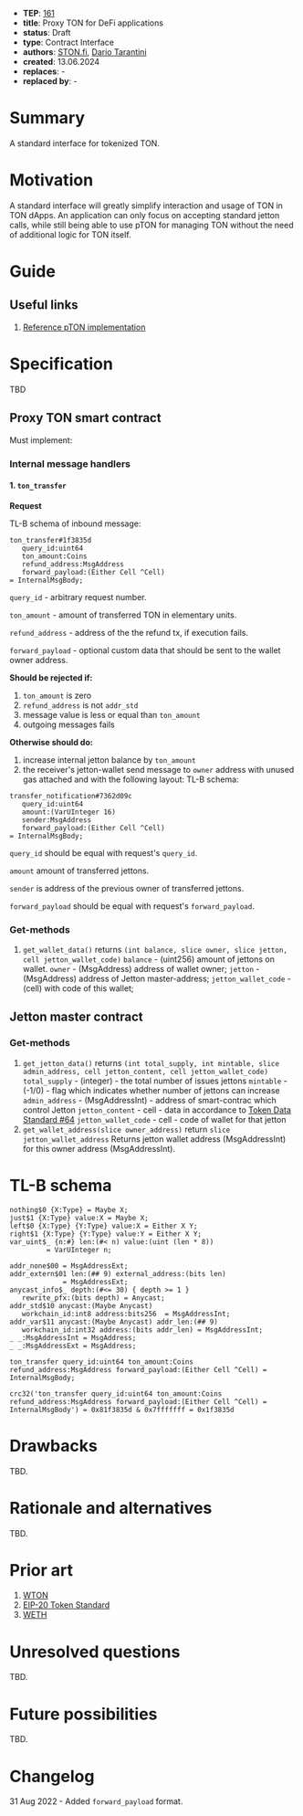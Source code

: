 - **TEP**: [161](https://github.com/ton-blockchain/TEPs/pull/161)
- **title**: Proxy TON for DeFi applications
- **status**: Draft
- **type**: Contract Interface
- **authors**: [STON.fi](https://ston.fi), [Dario Tarantini](https://github.com/dariotarantini)
- **created**: 13.06.2024
- **replaces**: -
- **replaced by**: -

# Summary

A standard interface for tokenized TON.

# Motivation

A standard interface will greatly simplify interaction and usage of TON in TON dApps. An application can only focus on accepting standard jetton calls, while still being able to use pTON for managing TON without the need of additional logic for TON itself. 

# Guide

## Useful links
1. [Reference pTON implementation](https://docs.ston.fi)

# Specification

TBD

## Proxy TON smart contract
Must implement:

### Internal message handlers
#### 1. `ton_transfer`
**Request**

TL-B schema of inbound message:

```
ton_transfer#1f3835d
   query_id:uint64 
   ton_amount:Coins 
   refund_address:MsgAddress 
   forward_payload:(Either Cell ^Cell) 
= InternalMsgBody;
```

`query_id` - arbitrary request number.

`ton_amount` - amount of transferred TON in elementary units.

`refund_address` - address of the the refund tx, if execution fails.

`forward_payload` - optional custom data that should be sent to the wallet owner address.

**Should be rejected if:**

1. `ton_amount` is zero
2. `refund_address` is not `addr_std`
3. message value is less or equal than `ton_amount`
4. outgoing messages fails

**Otherwise should do:**

1. increase internal jetton balance by `ton_amount`
2. the receiver's jetton-wallet send message to `owner` address with unused gas attached and with the following layout:
   TL-B schema:

```
transfer_notification#7362d09c 
   query_id:uint64 
   amount:(VarUInteger 16)
   sender:MsgAddress 
   forward_payload:(Either Cell ^Cell)
= InternalMsgBody;
```

`query_id` should be equal with request's `query_id`.

`amount` amount of transferred jettons.

`sender` is address of the previous owner of transferred jettons.

`forward_payload` should be equal with request's `forward_payload`.

### Get-methods
1. `get_wallet_data()` returns `(int balance, slice owner, slice jetton, cell jetton_wallet_code)`
   `balance` - (uint256) amount of jettons on wallet.
   `owner` - (MsgAddress) address of wallet owner;
   `jetton` - (MsgAddress) address of Jetton master-address;
   `jetton_wallet_code` - (cell) with code of this wallet;

## Jetton master contract
### Get-methods
1. `get_jetton_data()` returns `(int total_supply, int mintable, slice admin_address, cell jetton_content, cell jetton_wallet_code)`
   `total_supply` - (integer) - the total number of issues jettons
   `mintable` - (-1/0) - flag which indicates whether number of jettons can increase
   `admin_address` - (MsgAddressInt) - address of smart-contrac which control Jetton
   `jetton_content` - cell - data in accordance to [Token Data Standard #64](https://github.com/ton-blockchain/TEPs/blob/master/text/0064-token-data-standard.md)
   `jetton_wallet_code` - cell - code of wallet for that jetton
2. `get_wallet_address(slice owner_address)` return `slice jetton_wallet_address`
   Returns jetton wallet address (MsgAddressInt) for this owner address (MsgAddressInt).

# TL-B schema
```
nothing$0 {X:Type} = Maybe X;
just$1 {X:Type} value:X = Maybe X;
left$0 {X:Type} {Y:Type} value:X = Either X Y;
right$1 {X:Type} {Y:Type} value:Y = Either X Y;
var_uint$_ {n:#} len:(#< n) value:(uint (len * 8))
         = VarUInteger n;

addr_none$00 = MsgAddressExt;
addr_extern$01 len:(## 9) external_address:(bits len)
             = MsgAddressExt;
anycast_info$_ depth:(#<= 30) { depth >= 1 }
   rewrite_pfx:(bits depth) = Anycast;
addr_std$10 anycast:(Maybe Anycast)
   workchain_id:int8 address:bits256  = MsgAddressInt;
addr_var$11 anycast:(Maybe Anycast) addr_len:(## 9)
   workchain_id:int32 address:(bits addr_len) = MsgAddressInt;
_ _:MsgAddressInt = MsgAddress;
_ _:MsgAddressExt = MsgAddress;

ton_transfer query_id:uint64 ton_amount:Coins refund_address:MsgAddress forward_payload:(Either Cell ^Cell) = InternalMsgBody;
```

`crc32('ton_transfer query_id:uint64 ton_amount:Coins refund_address:MsgAddress forward_payload:(Either Cell ^Cell) = InternalMsgBody') = 0x81f3835d & 0x7fffffff = 0x1f3835d`

# Drawbacks

TBD.

# Rationale and alternatives

TBD.

# Prior art

1. [WTON](https://github.com/TonoxDeFi/WTON)
2. [EIP-20 Token Standard](https://eips.ethereum.org/EIPS/eip-20)
3. [WETH](https://https://weth.io/)

# Unresolved questions

TBD.

# Future possibilities

TBD.

# Changelog

31 Aug 2022 - Added `forward_payload` format. 
